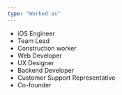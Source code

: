 ```yaml
---
type: "Worked as"
---
```


* iOS Engineer
* Team Lead
* Construction worker
* Web Developer
* UX Designer
* Backend Developer
* Customer Support Representative
* Co-founder
